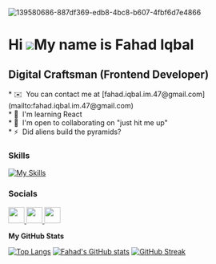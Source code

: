 
![139580686-887df369-edb8-4bc8-b607-4fbf6d7e4866](https://github.com/fahadiqbal-01/fahadiqbal-01/assets/156792838/a3728862-f9e4-4ceb-a445-6a70f2af4f89)


Hi ![](https://user-images.githubusercontent.com/18350557/176309783-0785949b-9127-417c-8b55-ab5a4333674e.gif)My name is Fahad Iqbal
===================================================================================================================================

Digital Craftsman (Frontend Developer)
---------------------------- 


<div align=left> 
* ✉️  You can contact me at [fahad.iqbal.im.47@gmail.com](mailto:fahad.iqbal.im.47@gmail.com) <br>
* 🧠  I'm learning React <br>
* 🤝  I'm open to collaborating on "just hit me up" <br>
* ⚡  Did aliens build the pyramids? </p>    
  
### <p align=left> Skills</p>


[![My Skills](https://skillicons.dev/icons?i=js,html,css,bootstrap)](https://skillicons.dev)





### Socials
<p> <a href="https://www.facebook.com/Fahad Iqbal" target="_blank" rel="noreferrer"> <picture> <source media="(prefers-color-scheme: dark)" srcset="https://raw.githubusercontent.com/danielcranney/readme-generator/main/public/icons/socials/facebook-dark.svg" /> <source media="(prefers-color-scheme: light)" srcset="https://raw.githubusercontent.com/danielcranney/readme-generator/main/public/icons/socials/facebook.svg" /> <img src="https://raw.githubusercontent.com/danielcranney/readme-generator/main/public/icons/socials/facebook.svg" width="32" height="32" /> </picture> </a> <a href="https://www.github.com/FahadIqbal-01" target="_blank" rel="noreferrer"> <picture> <source media="(prefers-color-scheme: dark)" srcset="https://raw.githubusercontent.com/danielcranney/readme-generator/main/public/icons/socials/github-dark.svg" /> <source media="(prefers-color-scheme: light)" srcset="https://raw.githubusercontent.com/danielcranney/readme-generator/main/public/icons/socials/github.svg" /> <img src="https://raw.githubusercontent.com/danielcranney/readme-generator/main/public/icons/socials/github.svg" width="32" height="32" /> </picture> </a> <a href="https://www.x.com/_fahad_01_" target="_blank" rel="noreferrer"> <picture> <source media="(prefers-color-scheme: dark)" srcset="https://raw.githubusercontent.com/danielcranney/readme-generator/main/public/icons/socials/twitter-dark.svg" /> <source media="(prefers-color-scheme: light)" srcset="https://raw.githubusercontent.com/danielcranney/readme-generator/main/public/icons/socials/twitter.svg" /> <img src="https://raw.githubusercontent.com/danielcranney/readme-generator/main/public/icons/socials/twitter.svg" width="32" height="32" /> </picture> </a></p>
<b>My GitHub Stats</b>

[![Top Langs](https://github-readme-stats.vercel.app/api/top-langs/?username=fahadiqbal-01&hide_border=true&show&layout=compact&theme=blue_navy)](https://github.com/anuraghazra/github-readme-stats)               [![Fahad's GitHub stats](https://github-readme-stats.vercel.app/api?username=fahadiqbal-01&hide_border=true&show)](https://github.com/anuraghazra/github-readme-statshide) [![GitHub Streak](https://streak-stats.demolab.com/?user=fahadiqbal-01&hide_border=true&show&theme=blue_navy)](https://git.io/streak-stats)


